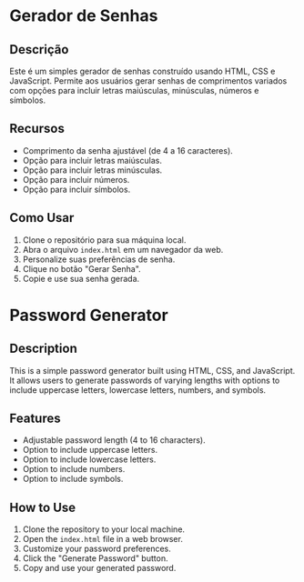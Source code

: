 # Gerador de Senhas

## Descrição

Este é um simples gerador de senhas construído usando HTML, CSS e JavaScript. Permite aos usuários gerar senhas de comprimentos variados com opções para incluir letras maiúsculas, minúsculas, números e símbolos.

## Recursos

- Comprimento da senha ajustável (de 4 a 16 caracteres).
- Opção para incluir letras maiúsculas.
- Opção para incluir letras minúsculas.
- Opção para incluir números.
- Opção para incluir símbolos.

## Como Usar

1. Clone o repositório para sua máquina local.
2. Abra o arquivo `index.html` em um navegador da web.
3. Personalize suas preferências de senha.
4. Clique no botão "Gerar Senha".
5. Copie e use sua senha gerada.


# Password Generator

## Description

This is a simple password generator built using HTML, CSS, and JavaScript. It allows users to generate passwords of varying lengths with options to include uppercase letters, lowercase letters, numbers, and symbols.

## Features

- Adjustable password length (4 to 16 characters).
- Option to include uppercase letters.
- Option to include lowercase letters.
- Option to include numbers.
- Option to include symbols.

## How to Use

1. Clone the repository to your local machine.
2. Open the `index.html` file in a web browser.
3. Customize your password preferences.
4. Click the "Generate Password" button.
5. Copy and use your generated password.
